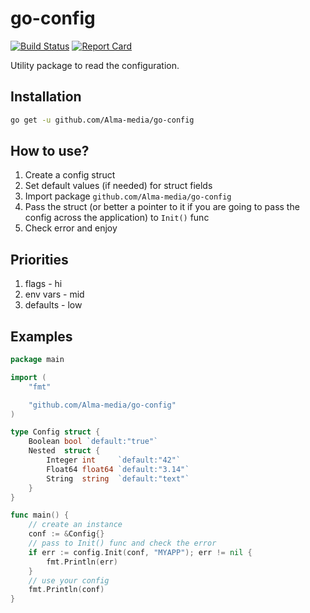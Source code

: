 # go-config

[![Build Status][circleci-badge]][circleci-link]
[![Report Card][report-badge]][report-link]

Utility package to read the configuration.

## Installation
```sh
go get -u github.com/Alma-media/go-config
```

## How to use?
1. Create a config struct
2. Set default values (if needed) for struct fields
3. Import package `github.com/Alma-media/go-config`
4. Pass the struct (or better a pointer to it if you are going to pass the config across the application) to `Init()` func
5. Check error and enjoy

## Priorities
1. flags - hi
2. env vars - mid
3. defaults - low

## Examples
```go
package main

import (
	"fmt"

	"github.com/Alma-media/go-config"
)

type Config struct {
	Boolean bool `default:"true"`
	Nested  struct {
		Integer int     `default:"42"`
		Float64 float64 `default:"3.14"`
		String  string  `default:"text"`
	}
}

func main() {
	// create an instance
	conf := &Config{}
	// pass to Init() func and check the error
	if err := config.Init(conf, "MYAPP"); err != nil {
		fmt.Println(err)
	}
	// use your config
	fmt.Println(conf)
}
```

[circleci-badge]: https://circleci.com/gh/Alma-media/go-config.svg?style=shield
[circleci-link]: https://circleci.com/gh/Alma-media/go-config
[report-badge]: https://goreportcard.com/badge/github.com/Alma-media/go-config
[report-link]: https://goreportcard.com/report/github.com/Alma-media/go-config
